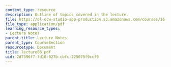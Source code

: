 ```yaml
---
content_type: resource
description: Outline of topics covered in the lecture.
file: https://ol-ocw-studio-app-production.s3.amazonaws.com/courses/16-322-stochastic-estimation-and-control-fall-2004/2d7396f77d10027bcbfc225075f9ccf9_lecture06.pdf
file_type: application/pdf
learning_resource_types:
- Lecture Notes
parent_title: Lecture Notes
parent_type: CourseSection
resourcetype: Document
title: lecture06.pdf
uid: 2d7396f7-7d10-027b-cbfc-225075f9ccf9
---
```

